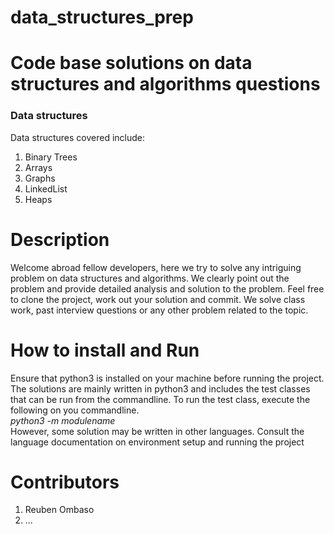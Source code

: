# data_structures_prep
# Code base solutions on data structures and algorithms questions

 <h3> Data structures </h3>
 Data structures covered include:
 <ol>
  <li> Binary Trees </li>
 <li> Arrays </li>
 <li> Graphs </li>
 <li> LinkedList </li>
 <li> Heaps </li>
 </ol>
 
 # Description
Welcome abroad fellow developers, here we try to solve any intriguing  problem on data structures and algorithms. We clearly point out the problem and provide detailed analysis and solution to the problem. Feel free to clone the project, work out your solution and commit.
We solve class work, past interview questions or any other problem related to the topic.
 
 # How to install and Run
 Ensure that python3 is installed on your machine before running the project.
 The solutions are mainly written in python3 and includes the test classes that can be run from the commandline.
 To run the test class, execute the following on you commandline. <br/>
     <i> python3 -m modulename </i> </br>
 However, some solution may be written in other languages. Consult the language documentation on environment setup and running the project
 
 
 
 # Contributors
 1. Reuben Ombaso
 2. ...



